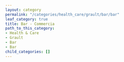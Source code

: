 ```yaml
---
layout: category
permalink: "/categories/health_care/grault/bar/bar"
leaf_category: true
title: Bar - Commercia
path_to_this_category:
- Health & Care
- Grault
- Bar
- Bar
child_categories: []
---
```

